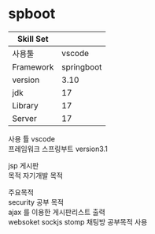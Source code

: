 # spboot 
| Skill Set   |     | 
|---|---|
| 사용툴   |  vscode   | 
| Framework | springboot | 
| version |  3.10 | 
| jdk |  17 |
| Library |  17 |
| Server |  17 |



사용 튤  vscode <br>
프레임워크 스프링부트 version3.1 <br>

jsp  게시판 <br>
목적 자기개발 목적 <br>

주요목적 <br>
security 공부 목적   <br>
ajax 를 이용한 게시판리스트 출력 <br>
websoket sockjs stomp 채팅방 공부목적 사용 <br>


